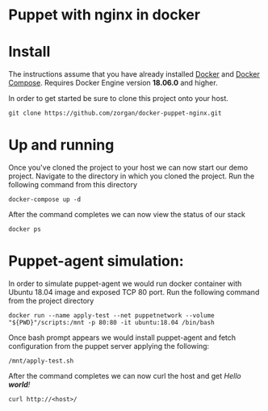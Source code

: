 # Puppet with nginx in docker
# Install
The instructions assume that you have already installed [Docker](https://docs.docker.com/installation/) and [Docker Compose](https://docs.docker.com/compose/install/).
Requires Docker Engine version __18.06.0__ and higher.

In order to get started be sure to clone this project onto your host.

	git clone https://github.com/zorgan/docker-puppet-nginx.git

# Up and running
Once you've cloned the project to your host we can now start our demo project. Navigate to the directory in which you cloned the project. Run the following command from this directory 

	docker-compose up -d

After the command completes we can now view the status of our stack

	docker ps

# Puppet-agent simulation:
In order to simulate puppet-agent we would run docker container with Ubuntu 18.04 image and exposed TCP 80 port. Run the following command from the project directory

	docker run --name apply-test --net puppetnetwork --volume "${PWD}"/scripts:/mnt -p 80:80 -it ubuntu:18.04 /bin/bash

Once bash prompt appears we would install puppet-agent and fetch configuration from the puppet server applying the following:

	/mnt/apply-test.sh

After the command completes we can now curl the host and get *Hello __world__!*

	curl http://<host>/
